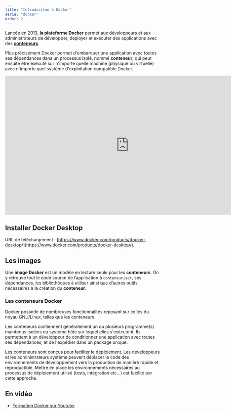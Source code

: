 ```yaml
---
title: "Introduciton à Docker"
serie: "docker"
order: 2
---
```



Lancée en 2013, **la plateforme Docker** permet aux développeurs et aux administrateurs de développer, déployer et exécuter des applications avec des **[conteneurs](./index)**.

Plus précisément Docker permet d'embarquer une application avec toutes ses dépendances dans un processus isolé, nommé **conteneur**, qui peut ensuite être exécuté sur n'importe quelle machine (physique ou virtuelle) avec n'importe quel système d'exploitation compatible Docker.

<iframe width="800" height="450" src="https://www.youtube.com/embed/mspEJzb8LC4?si=c5UYNOpc6hX1P9p2" title="YouTube video player" frameborder="0" allow="accelerometer; autoplay; clipboard-write; encrypted-media; gyroscope; picture-in-picture; web-share" referrerpolicy="strict-origin-when-cross-origin" allowfullscreen></iframe>

## Installer Docker Desktop

URL de téléchargement : [https://www.docker.com/products/docker-desktop/](https://www.docker.com/products/docker-desktop/).


## Les images 

Une **image Docker** est un modèle en lecture seule pour les **conteneurs**. On y retrouve tout le code source de l’application à `conteneuriser`, ses dépendances, les bibliothèques à utiliser ainsi que d’autres outils nécessaires à la création du **conteneur**.


### Les conteneurs Docker

Docker possède de nombreuses fonctionnalités reposant sur celles du noyau GNU/Linux, telles que les conteneurs.

Les conteneurs contiennent généralement un ou plusieurs programme(s) maintenus isolées du système hôte sur lequel elles s'exécutent. Ils permettent à un développeur de conditionner une application avec toutes ses dépendances, et de l'expédier dans un package unique.

Les conteneurs sont conçus pour faciliter le déploiement. Les développeurs et les administrateurs système peuvent déplacer le code des environnements de développement vers la production de manière rapide et reproductible. Mettre en place les environnements nécessaires au processus de déploiement utilisé (tests, intégration etc...) est facilité par cette approche.


## En vidéo 

- [Formation Docker sur Youtube](https://www.youtube.com/watch?v=GVogBCqrXck&list=PLn6POgpklwWq0iz59-px2z-qjDdZKEvWd&index=2)